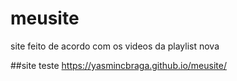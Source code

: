 # meusite
site feito de acordo com os videos da playlist nova

##site teste
https://yasmincbraga.github.io/meusite/

